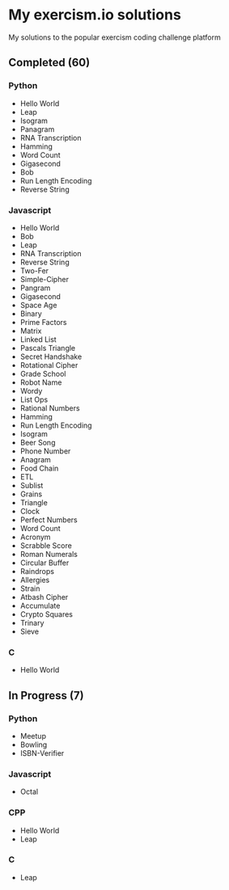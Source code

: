 # My exercism.io solutions
My solutions to the popular exercism coding challenge platform

## Completed (60)
### Python
* Hello World
* Leap
* Isogram
* Panagram
* RNA Transcription
* Hamming
* Word Count
* Gigasecond
* Bob
* Run Length Encoding
* Reverse String

### Javascript
* Hello World
* Bob
* Leap
* RNA Transcription
* Reverse String
* Two-Fer
* Simple-Cipher
* Pangram
* Gigasecond
* Space Age
* Binary
* Prime Factors
* Matrix
* Linked List
* Pascals Triangle
* Secret Handshake
* Rotational Cipher
* Grade School
* Robot Name
* Wordy
* List Ops
* Rational Numbers
* Hamming
* Run Length Encoding
* Isogram
* Beer Song
* Phone Number
* Anagram
* Food Chain
* ETL
* Sublist
* Grains
* Triangle
* Clock
* Perfect Numbers
* Word Count
* Acronym
* Scrabble Score
* Roman Numerals
* Circular Buffer
* Raindrops
* Allergies
* Strain
* Atbash Cipher
* Accumulate
* Crypto Squares
* Trinary
* Sieve

### C
* Hello World

## In Progress (7)
### Python
* Meetup
* Bowling
* ISBN-Verifier

### Javascript
* Octal

### CPP
* Hello World
* Leap

### C
* Leap
